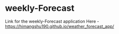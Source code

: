 # weekly-Forecast


Link for the weekly-Forecast application Here -https://himangshu190.github.io/weather_forecast_app/

